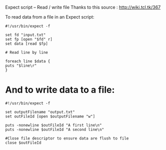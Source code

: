 Expect script – Read / write file
Thanks to this source : http://wiki.tcl.tk/367

To read data from a file in an Expect script:
```
#!/usr/bin/expect -f
 
set fd "input.txt"
set fp [open "$fd" r]
set data [read $fp]

# Read line by line

foreach line $data { 
puts "$line\r" 
}
```
# And to write data to a file:
```
#!/usr/bin/expect -f
 
set outputFilename "output.txt"
set outFileId [open $outputFilename "w"]
 
puts -nonewline $outFileId "A first line\n"
puts -nonewline $outFileId "A second line\n"
 
#Close file descriptor to ensure data are flush to file
close $outFileId
```
